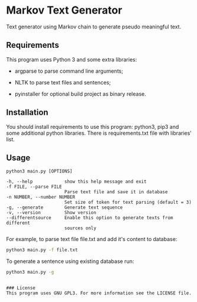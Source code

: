 # Markov Text Generator

Text generator using Markov chain to generate pseudo meaningful text.

## Requirements

This program uses Python 3 and some extra libraries:

- argparse to parse command line arguments;

- NLTK to parse text files and sentences;

- pyinstaller for optional build project as binary release.

## Installation

You should install requirements to use this program: python3, pip3 and some additional python libraries. There is requirements.txt file with libraries' list.

## Usage

```
python3 main.py [OPTIONS]

-h, --help            show this help message and exit
-f FILE, --parse FILE
                      Parse text file and save it in database
-n NUMBER, --number NUMBER
                      Set size of token for text parsing (default = 3)
-g, --generate        Generate text sequence
-v, --version         Show version
--differentsource     Enable this option to generate texts from different
                      sources only
```

For example, to parse text file file.txt and add it's content to database:
``` bash
python3 main.py -f file.txt
```
To generate a sentence using existing database run:
``` bash
python3 main.py -g
```
```

### License
This program uses GNU GPL3. For more information see the LICENSE file.
